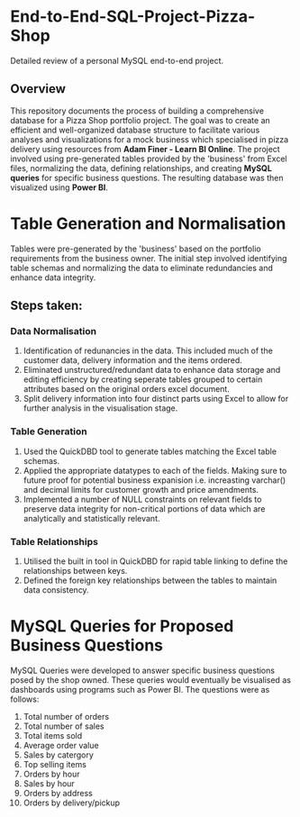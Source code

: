 # End-to-End-SQL-Project-Pizza-Shop
Detailed review of a personal MySQL end-to-end project.

## **Overview**

This repository documents the process of building a comprehensive database for a Pizza Shop portfolio project. The goal was to create an efficient and well-organized database structure to facilitate various analyses and visualizations for a mock business which specialised in pizza delivery using resources from **Adam Finer - Learn BI Online**. The project involved using pre-generated tables provided by the 'business' from Excel files, normalizing the data, defining relationships, and creating **MySQL queries** for specific business questions. The resulting database was then visualized using **Power BI**.

# **Table Generation and Normalisation**
Tables were pre-generated by the 'business' based on the portfolio requirements from the business owner. The initial step involved identifying table schemas and normalizing the data to eliminate redundancies and enhance data integrity. 
## Steps taken:
### Data Normalisation
1) Identification of redunancies in the data. This included much of the customer data, delivery information and the items ordered. 
2) Eliminated unstructured/redundant data to enhance data storage and editing efficiency by creating seperate tables grouped to certain attributes based on the original orders excel document.
3) Split delivery information into four distinct parts using Excel to allow for further analysis in the visualisation stage.
### Table Generation
1) Used the QuickDBD tool to generate tables matching the Excel table schemas.
2) Applied the appropriate datatypes to each of the fields. Making sure to future proof for potential business expanision i.e. increasting varchar() and decimal limits for customer growth and price amendments.
3) Implemented a number of NULL constraints on relevant fields to preserve data integrity for non-critical portions of data which are analytically and statistically relevant.
### Table Relationships
1) Utilised the built in tool in QuickDBD for rapid table linking to define the relationships between keys.
2) Defined the foreign key relationships between the tables to maintain data consistency.

# MySQL Queries for Proposed Business Questions
MySQL Queries were developed to answer specific business questions posed by the shop owned. These queries would eventually be visualised as dashboards using programs such as Power BI. The questions were as follows:
1) Total number of orders
2) Total number of sales
3) Total items sold
4) Average order value
5) Sales by catergory
6) Top selling items
7) Orders by hour
8) Sales by hour
9) Orders by address
10) Orders by delivery/pickup

